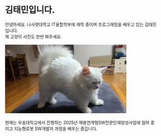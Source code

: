 # 김태민입니다.
안녕하세요. 나사렛대학교 IT융합학부에 재학 중이며 프로그래밍을 배우고 있는 김태민입니다.<br>
제 고양이 사진도 한번 봐주세요.<br><br>
<img src="https://github.com/gomtam/snow/blob/main/KakaoTalk_20240328_171743526.jpg?raw=true" width="400"><br><br>
현재는 우송대학교에서 진행하는 2025년 채용연계형SW전문인재양성사업에 참여 중이고 지능형로봇 SW개발자 과정을 배우는 중입니다.<br>
